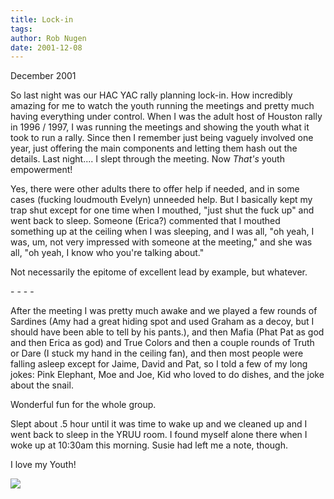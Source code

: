 ```yaml
---
title: Lock-in
tags: 
author: Rob Nugen
date: 2001-12-08
---
```


<p class=date> December 2001</p>

<p>So last night was our HAC YAC rally planning
lock-in.  How incredibly amazing for me to watch the
youth running the meetings and pretty much having
everything under control.  When I was the adult host
of Houston rally in 1996 / 1997, I was running the
meetings and showing the youth what it took to run a
rally.   Since then I remember just being vaguely
involved one year, just offering the main components
and letting them hash out the details.  Last night....
I slept through the meeting.  Now <em>That's</em>
youth empowerment!</p>

<p>Yes, there were other adults there to offer help if
needed, and in some cases (fucking loudmouth Evelyn)
unneeded help.  But I basically kept my trap shut
except for one time when I mouthed, "just shut the
fuck up" and went back to sleep.  Someone (Erica?)
commented that I mouthed something up at the ceiling
when I was sleeping, and I was all, "oh yeah, I was,
um, not very impressed with someone at the meeting,"
and she was all, "oh yeah, I know who you're talking
about."</p>

<p>Not necessarily the epitome of excellent lead by
example, but whatever.</p>

<p>- - - -</p>

<p>After the meeting I was pretty much awake and we
played a few rounds of Sardines (Amy had a great
hiding spot and used Graham as a decoy, but I should
have been able to tell by his pants.), and then Mafia 
(Phat Pat as god and then Erica as god) and True
Colors and then a couple rounds of Truth or Dare (I
stuck my hand in the ceiling fan), and then most
people were falling asleep except for Jaime, David and
Pat, so I told a few of my long jokes:  Pink Elephant,
Moe and Joe, Kid who loved to do dishes, and the joke
about the snail.</p>

<p>Wonderful fun for the whole group.</p>

<p>Slept about .5 hour until it was time to wake up
and we cleaned up and I went back to sleep in the YRUU
room.  I found myself alone there when I woke up at
10:30am this morning.  Susie had left me a note,
though.</p>

<p>I love my Youth!</p>

<p><img src="/images/rob/wL-ROB.gif"/></p>

